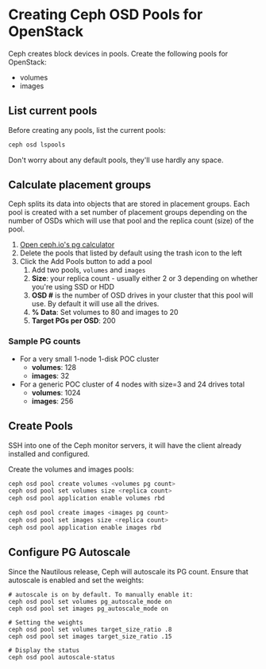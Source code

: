 # Creating Ceph OSD Pools for OpenStack

Ceph creates block devices in pools. Create the following pools for OpenStack:

- volumes
- images


## List current pools

Before creating any pools, list the current pools:

```bash
ceph osd lspools
```

Don't worry about any default pools, they'll use hardly any space.


## Calculate placement groups

Ceph splits its data into objects that are stored in placement groups. Each
pool is created with a set number of placement groups depending on the number
of OSDs which will use that pool and the replica count (size) of the pool.

1. [Open ceph.io's pg calculator](https://ceph.io/pgcalc/)
1. Delete the pools that listed by default using the trash icon to the left
1. Click the Add Pools button to add a pool
    1. Add two pools, `volumes` and `images`
    1. **Size**: your replica count -
       usually either 2 or 3 depending on whether you're using SSD or HDD
    1. **OSD #** is the number of OSD drives in your cluster that this pool will
       use. By default it will use all the drives.
    1. **% Data**: Set volumes to 80 and images to 20
    1. **Target PGs per OSD**: 200


### Sample PG counts

- For a very small 1-node 1-disk POC cluster
    - **volumes**: 128
    - **images**: 32
- For a generic POC cluster of 4 nodes with size=3 and 24 drives total
    - **volumes**: 1024
    - **images**: 256


## Create Pools

SSH into one of the Ceph monitor servers, it will have the client already
installed and configured.

Create the volumes and images pools:

```bash
ceph osd pool create volumes <volumes pg count>
ceph osd pool set volumes size <replica count>
ceph osd pool application enable volumes rbd

ceph osd pool create images <images pg count>
ceph osd pool set images size <replica count>
ceph osd pool application enable images rbd
```

## Configure PG Autoscale

Since the Nautilous release, Ceph will autoscale its PG count. 
Ensure that autoscale is enabled and set the weights:

```
# autoscale is on by default. To manually enable it:
ceph osd pool set volumes pg_autoscale_mode on
ceph osd pool set images pg_autoscale_mode on

# Setting the weights
ceph osd pool set volumes target_size_ratio .8
ceph osd pool set images target_size_ratio .15

# Display the status
ceph osd pool autoscale-status
```

